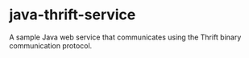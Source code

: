 # java-thrift-service
A sample Java web service that communicates using the Thrift binary communication protocol.
